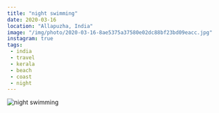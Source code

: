 ```yaml
---
title: "night swimming"
date: 2020-03-16
location: "Allapuzha, India"
image: "/img/photo/2020-03-16-8ae5375a37580e02dc88bf23bd09eacc.jpg"
instagram: true
tags:
 - india
 - travel
 - kerala
 - beach
 - coast
 - night
---
```


![night swimming](/img/photo/2020-03-16-8ae5375a37580e02dc88bf23bd09eacc.jpg)
